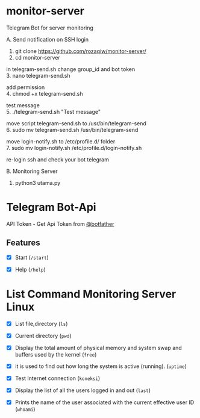 # monitor-server
Telegram Bot for server monitoring

A. Send notification on SSH login 
1. git clone https://github.com/rozaqiw/monitor-server/   
2. cd monitor-server

in telegram-send.sh change group_id and bot token                  
3. nano telegram-send.sh

add permission    
4. chmod +x telegram-send.sh

test message    
5. ./telegram-send.sh "Test message"

move script telegram-send.sh to /usr/bin/telegram-send           
6. sudo mv telegram-send.sh /usr/bin/telegram-send

move login-notify.sh to /etc/profile.d/ folder          
7. sudo mv login-notify.sh /etc/profile.d/login-notify.sh

re-login ssh and check your bot telegram

B. Monitoring Server 
1. python3 utama.py

# Telegram Bot-Api


API Token - Get Api Token from [@botfather](https://telegram.me/botfather)

## Features

- [x] Start (`/start`)

- [x] Help (`/help`)

# List Command Monitoring Server Linux

  - [x] List file,directory (`ls`)

  - [x] Current directory (`pwd`)

  - [x] Display the total amount of physical memory and system swap and buffers used by the kernel (`free`)

  - [x] it is used to find out how long the system is active (running). (`uptime`)

  - [x] Test Internet connection (`koneksi`)

  - [x] Display the list of all the users logged in and out (`last`)

  - [x] Prints the name of the user associated with the current effective user ID (`whoami`)
